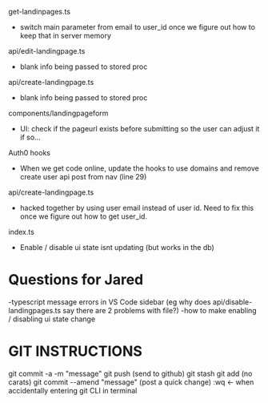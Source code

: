 get-landinpages.ts
- switch main parameter from email to user_id once we figure out how to keep that in server memory

api/edit-landingpage.ts
- blank info being passed to stored proc

api/create-landingpage.ts
- blank info being passed to stored proc

components/landingpageform
- UI: check if the pageurl exists before submitting so the user can adjust it if so...

Auth0 hooks
- When we get code online, update the hooks to use domains and remove create user api post from nav (line 29)

api/create-landingpage.ts
- hacked together by using user email instead of user id. Need to fix this once we figure out how to get user_id.

index.ts
- Enable / disable ui state isnt updating (but works in the db)

Questions for Jared
===================
-typescript message errors in VS Code sidebar (eg why does api/disable-landingpages.ts say there are 2 problems with file?)
-how to make enabling / disabling ui state change

GIT INSTRUCTIONS
================
git commit -a -m "message"
git push (send to github)
git stash
git add <filedirectory> (no carats)
git commit --amend "message" (post a quick change)
:wq <- when accidentally entering git CLI in terminal